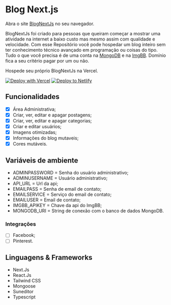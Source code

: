 # Blog Next.js

Abra o site [BlogNextJs](https://blognextjs.vercel.app/) no seu navegador.

BlogNextJs foi criado para pessoas que queiram começar a mostrar uma atividade na internet a baixo custo mas mesmo assim com qualidade e velocidade.
Com esse Repositório você pode hospedar um blog inteiro sem ter conhecimento técnico avançado em programação ou coisas do tipo.
Tudo o que você precisa é de uma conta na [MongoDB](https://mongodb.com/) e na [ImgBB](https://imgbb.com/). Domínio fica a seu critério pagar por um ou não. 

Hospede seu próprio BlogNextJs na Vercel.

[![Deploy with Vercel](https://vercel.com/button)](https://vercel.com/import/project?template=https://github.com/LeandroViegas/BlogNextJs)
[![Deploy to Netlify](https://www.netlify.com/img/deploy/button.svg)](https://app.netlify.com/start/deploy?repository=https://github.com/LeandroViegas/BlogNextJs)

## Funcionalidades

- [x] Área Administrativa;
- [x] Criar, ver, editar e apagar postagens;
- [x] Criar, ver, editar e apagar categorias;
- [x] Criar e editar usuários;
- [x] Imagens otimizadas;
- [x] Informações do blog mutaveis;
- [x] Cores mutáveis.

## Variáveis de ambiente

- ADMINPASSWORD = Senha do usuário administrativo;
- ADMINUSERNAME = Usuário administrativo;
- API_URL = Url da api;
- EMAILPASS = Senha de email de contato;
- EMAILSERVICE = Serviço do email de contato;
- EMAILUSER = Email de contato;
- IMGBB_APIKEY = Chave da api do ImgBB;
- MONGODB_URI = String de conexão com o banco de dados MongoDB.

### Integrações

- [ ] Facebook;
- [ ] Pinterest.

## Linguagens & Frameworks 

- Next.Js
- React.Js
- Tailwind CSS
- Mongoose
- Suneditor
- Typescript